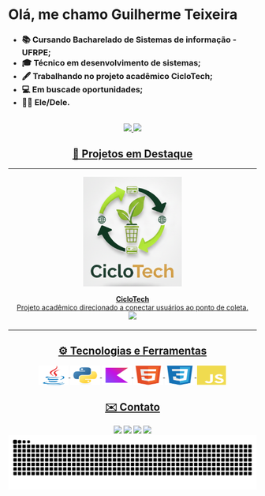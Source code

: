 # Olá, me chamo Guilherme Teixeira 

<h3>

- 📚 Cursando Bacharelado de Sistemas de informação - UFRPE;
- 🎓 Técnico em desenvolvimento de sistemas;
- 🖋️ Trabalhando no projeto acadêmico CicloTech;
- 💻 Em buscade oportunidades;
- 👨🏽 Ele/Dele.
</h3>

<br>

<div align="center">
  <a href="https://github.com/guilhermettxr">
  <img height="160em" src="https://github-readme-stats.vercel.app/api?username=teixeiraguilherme&show_icons=true&theme=dark&include_all_commits=true&count_private=true&title_color=00001"/>
  <img height="160em" src="https://github-readme-stats.vercel.app/api/top-langs/?username=teixeiraguilherme&layout=compact&langs_count=8&theme=dark&title_color=00001"/>
</div>

<h2 align="center">🚀 Projetos em Destaque</h2>
<table align="center">
  <tr style="border: none;">
    <td width="50%" align="center">
      <p align="center">
        <a href="https://github.com/teixeiraguilherme/CicloTech">
          <img src="Logo ciclotech.png" width="200" alt="CicloTech"/>
        </a>
      </p>
      <p align="center">
        <strong>CicloTech</strong><br>
        Projeto acadêmico direcionado a conectar usuários ao ponto de coleta.
        <br>
        <img src="https://img.shields.io/badge/Python-E34F26?style=for-the-badge&logo=Python5&logoColor=white">
      </p>
    </td>
  </tr>
</table>

<div align="center">

## ⚙️ Tecnologias e Ferramentas

  <div style="display: inline_block">
    <img align="center" alt="Gui-Java" height="40" width="60" src="https://raw.githubusercontent.com/devicons/devicon/master/icons/java/java-original.svg">
    <img align="center" alt="Gui-Python" height="40" width="60" src="https://raw.githubusercontent.com/devicons/devicon/master/icons/python/python-original.svg">
    <img align="center" alt="Gui-Kotlin" height="40" width="60" src="https://raw.githubusercontent.com/devicons/devicon/master/icons/kotlin/kotlin-original.svg"> 
    <img align="center" alt="Gui-HTML" height="40" width="60" src="https://raw.githubusercontent.com/devicons/devicon/master/icons/html5/html5-original.svg">
    <img align="center" alt="Gui-CSS" height="40" width="60" src="https://raw.githubusercontent.com/devicons/devicon/master/icons/css3/css3-original.svg">
    <img align="center" alt="Gui-Js" height="40" width="60" src="https://raw.githubusercontent.com/devicons/devicon/master/icons/javascript/javascript-plain.svg">
  </div> 
</div> 

<div align="center"> 

## ✉️ Contato
  
  <div> 
  <a href="https://instagram.com/guilhermettxr" target="_blank"><img src="https://img.shields.io/badge/-Instagram-%23E4405F?style=for-the-badge&logo=instagram&logoColor=white" target="_blank"></a>
 <a href="https://discord.gg/guilhermettxr" target="_blank"><img src="https://img.shields.io/badge/Discord-7289DA?style=for-the-badge&logo=discord&logoColor=white" target="_blank"></a> 
  <a href = "mailto:guilhermeabraaotb@outlook.com"><img src="https://img.shields.io/badge/-outlook-%23333?style=for-the-badge&logo=gmail&logoColor=white" target="_blank"></a>
  <a href="https://www.linkedin.com/in/guilherme-bezerra-248325324/" target="_blank"><img src="https://img.shields.io/badge/-LinkedIn-%230077B5?style=for-the-badge&logo=linkedin&logoColor=white" target="_blank"></a> 
  </div>
</div>

<div align="center">
  <img src="https://raw.githubusercontent.com/teixeiraguilherme/teixeiraguilherme/output/snake.svg" alt="Snake animation" />
</div>

